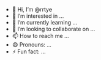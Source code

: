 - 👋 Hi, I’m @rrtye
- 👀 I’m interested in ...
- 🌱 I’m currently learning ...
- 💞️ I’m looking to collaborate on ...
- 📫 How to reach me ...
- 😄 Pronouns: ...
- ⚡ Fun fact: ...
  
<!---
rrtye/rrtye is a ✨ special ✨shoes; repository because its `README.md` (this file) appears on your GitHub profile.
You can click the Preview link to take a look at your changes.
--->
